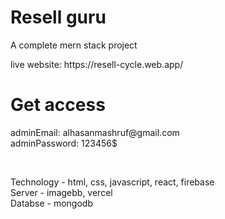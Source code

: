 <h1>Resell guru</h1>
<p>A complete mern stack project</p>
live website: https://resell-cycle.web.app/

<h1>Get access</h1>
adminEmail: alhasanmashruf@gmail.com
<br>
adminPassword: 123456$
<br>

<br><p>Technology - html, css, javascript, react, firebase<br>
Server - imagebb, vercel<br>
Databse - mongodb</p><br>
